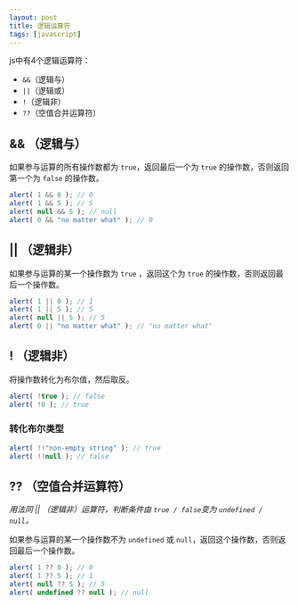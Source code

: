 ```yaml
---
layout: post
title: 逻辑运算符
tags: [javascript]
---
```


js中有4个逻辑运算符：
-  `&&`（逻辑与）
-  `||`（逻辑或）
-  `!`（逻辑非）
-  `??`（空值合并运算符）

##  && （逻辑与）

如果参与运算的所有操作数都为 `true`，返回最后一个为 `true` 的操作数，否则返回第一个为 `false` 的操作数。

```js
alert( 1 && 0 ); // 0 
alert( 1 && 5 ); // 5 
alert( null && 5 ); // null 
alert( 0 && "no matter what" ); // 0
```

## || （逻辑非）

如果参与运算的某一个操作数为 `true` ，返回这个为 `true` 的操作数，否则返回最后一个操作数。

```js
alert( 1 || 0 ); // 1
alert( 1 || 5 ); // 5 
alert( null || 5 ); // 5 
alert( 0 || "no matter what" ); // "no matter what"
```

## ! （逻辑非）

将操作数转化为布尔值，然后取反。

```js
alert( !true ); // false 
alert( !0 ); // true
```

### 转化布尔类型

```js
alert( !!"non-empty string" ); // true 
alert( !!null ); // false
```

##  ?? （空值合并运算符）

*用法同 || （逻辑非）运算符，判断条件由 `true / false`变为  `undefined / null`。*

如果参与运算的某一个操作数不为 `undefined` 或 `null`，返回这个操作数，否则返回最后一个操作数。

```js
alert( 1 ?? 0 ); // 0
alert( 1 ?? 5 ); // 1
alert( null ?? 5 ); // 5
alert( undefined ?? null ); // null
```